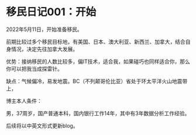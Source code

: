 # 移民日记001：开始


2022年5月11日，开始准备移民。

前期比较过多个移民目标地，有美国、日本、澳大利亚、新西兰、加拿大，结合自身情况，决定先往加拿大发展。

优势：接纳移民的人数比较多，偏IT技术，适合我，如果碰巧也同样适合你，那么你可以把我当成探雷针。

缺点：气候偏冷，易发地震。BC（不列颠哥伦比亚）省处于环太平洋火山地震带上，

博主本人条件：

男，37周岁，国产普通本科，国内银行工作14年，其中有3年数据分析工作经验。

后续将以中英文形式更新blog。










